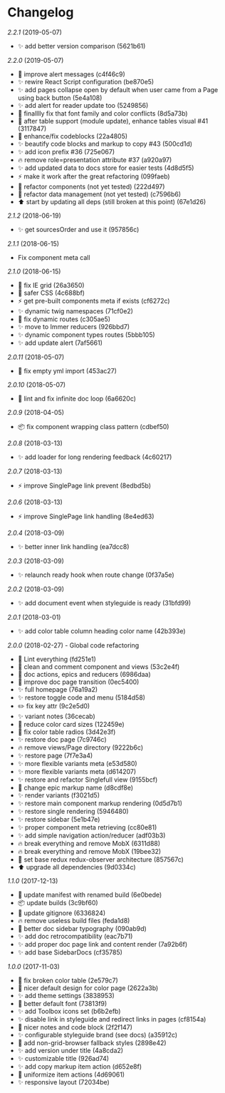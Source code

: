 # Changelog

*2.2.1* (2019-05-07)
  - ✨ add better version comparison (5621b61)

*2.2.0* (2019-05-07)
  - 🎨 improve alert messages (c4f46c9) 
  - ✨ rewire React Script configuration (be870e5) 
  - ✨ add pages collapse open by default when user came from a Page using back button (5e4a108) 
  - ✨ add alert for reader update too (5249856) 
  - 💄 finalllly fix that font family and color conflicts (8d5a73b) 
  - 💄 after table support (module update), enhance tables visual #41 (3117847) 
  - 💄 enhance/fix codeblocks (22a4805) 
  - ✨ beautify code blocks and markup to copy #43 (500cd1d) 
  - ✨ add icon prefix #36 (725e067) 
  - 🔥 remove role=presentation attribute #37 (a920a97) 
  - ✨ add updated data to docs store for easier tests (4d8d5f5) 
  - ⚡️ make it work after the great refactoring (099faeb) 
  - 🔨 refactor components (not yet tested) (222d497) 
  - 🔨 refactor data management (not yet tested) (c7596b6) 
  - ⬆️ start by updating all deps (still broken at this point) (67e1d26)

*2.1.2* (2018-06-19)
  - ✨ get sourcesOrder and use it (957856c)

*2.1.1* (2018-06-15)
  - Fix component meta call

*2.1.0* (2018-06-15)

  - 💄 fix IE grid (26a3650) 
  - 💄 safer CSS (4c688bf) 
  - ⚡️ get pre-built components meta if exists (cf6272c) 
  - ✨ dynamic twig namespaces (71cf0e2) 
  - 🐛 fix dynamic routes (c305ae5) 
  - ✨ move to Immer reducers (926bbd7) 
  - ✨ dynamic component types routes (5bbb105) 
  - ✨ add update alert (7af5661)

*2.0.11* (2018-05-07)
  - 🐛 fix empty yml import (453ac27)

*2.0.10* (2018-05-07)
  - 🐛 lint and fix infinite doc loop (6a6620c)

*2.0.9* (2018-04-05)
  - 📦 fix component wrapping class pattern (cdbef50)

*2.0.8* (2018-03-13)
  - ✨ add loader for long rendering feedback (4c60217)

*2.0.7* (2018-03-13)
  - ⚡️ improve SinglePage link prevent (8edbd5b)

*2.0.6* (2018-03-13)
  - ⚡️ improve SinglePage link handling (8e4ed63)

*2.0.4* (2018-03-09)
  - ✨ better inner link handling (ea7dcc8)

*2.0.3* (2018-03-09)
  - ✨ relaunch ready hook when route change (0f37a5e)

*2.0.2* (2018-03-09)
  - ✨ add document event when styleguide is ready (31bfd99)

*2.0.1* (2018-03-01)
  - ✨ add color table column heading color name (42b393e)

*2.0.0* (2018-02-27) - Global code refactoring
  - 🚨 Lint everything (fd251e1) 
  - 📝 clean and comment component and views (53c2e4f) 
  - 📝 doc actions, epics and reducers (6986daa) 
  - 🎨 improve doc page transition (0ec5400) 
  - ✨ full homepage (76a19a2) 
  - ✨ restore toggle code and menu (5184d58) 
  - ✏️ fix key attr (9c2e5d0) 
  - ✨ variant notes (36cecab) 
  - 💄 reduce color card sizes (122459e) 
  - 💄 fix color table radios (3d42e3f) 
  - ✨ restore doc page (7c9746c) 
  - 🔥 remove views/Page directory (9222b6c) 
  - ✨ restore page (7f7e3a4) 
  - ✨ more flexible variants meta (e53d580) 
  - ✨ more flexible variants meta (d614207) 
  - ✨ restore and refactor Singlefull view (9155bcf) 
  - 🔨 change epic markup name (d8cdf8e) 
  - ✨ render variants (f3021d5) 
  - ✨ restore main component markup rendering (0d5d7b1) 
  - ✨ restore single rendering (5946480) 
  - ✨ restore sidebar (5e1b47e) 
  - ✨ proper component meta retrieving (cc80e81) 
  - ✨ add simple navigation action/reducer (adf03b3) 
  - 🔥 break everything and remove MobX (6311d88) 
  - 🔥 break everything and remove MobX (19bee32) 
  - 🔨 set base redux redux-observer architecture (857567c) 
  - ⬆️ upgrade all dependencies (9d0334c)

*1.1.0* (2017-12-13)
  - 🔧 update manifest with renamed build (6e0bede) 
  - 📦 update builds (3c9bf60) 
  - 🔧 update gitignore (6336824) 
  - 🔥 remove useless build files (feda1d8) 
  - 💄 better doc sidebar typography (090ab9d) 
  - ✨ add doc retrocompatibility (eac7b71) 
  - ✨ add proper doc page link and content render (7a92b6f) 
  - ✨ add base SidebarDocs (cf35785)

*1.0.0* (2017-11-03)
  - 🐛 fix broken color table (2e579c7)
  - 💄 nicer default design for color page (2622a3b)
  - ✨ add theme settings (3838953)
  - 💄 better default font (73813f9)
  - ✨ add Toolbox icons set (b6b2efb)
  - ✨ disable link in styleguide and redirect links in pages (cf8154a)
  - 💄 nicer notes and code block (2f2f147)
  - ✨ configurable styleguide brand (see docs) (a35912c)
  - 💄 add non-grid-browser fallback styles (2898e42)
  - ✨ add version under title (4a8cda2)
  - ✨ customizable title (926ad74)
  - ✨ add copy markup item action (d652e8f)
  - 💄 uniformize item actions (4d69061)
  - ✨ responsive layout (72034be)
